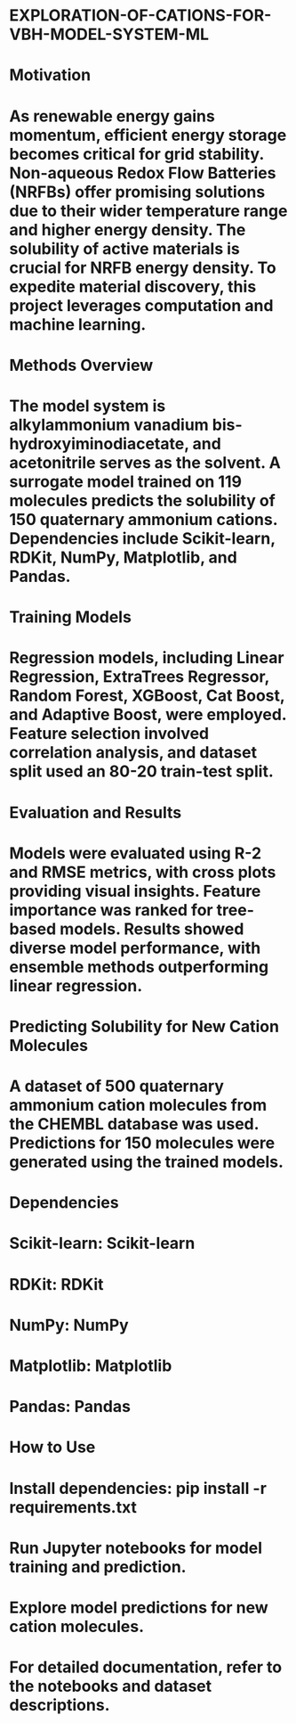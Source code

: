 # EXPLORATION-OF-CATIONS-FOR-VBH-MODEL-SYSTEM-ML
# Motivation
# As renewable energy gains momentum, efficient energy storage becomes critical for grid stability. Non-aqueous Redox Flow Batteries (NRFBs) offer promising solutions due to their wider temperature range and higher energy density. The solubility of active materials is crucial for NRFB energy density. To expedite material discovery, this project leverages computation and machine learning.

# Methods Overview
# The model system is alkylammonium vanadium bis-hydroxyiminodiacetate, and acetonitrile serves as the solvent. A surrogate model trained on 119 molecules predicts the solubility of 150 quaternary ammonium cations. Dependencies include Scikit-learn, RDKit, NumPy, Matplotlib, and Pandas.

# Training Models
# Regression models, including Linear Regression, ExtraTrees Regressor, Random Forest, XGBoost, Cat Boost, and Adaptive Boost, were employed. Feature selection involved correlation analysis, and dataset split used an 80-20 train-test split.

# Evaluation and Results
# Models were evaluated using R-2 and RMSE metrics, with cross plots providing visual insights. Feature importance was ranked for tree-based models. Results showed diverse model performance, with ensemble methods outperforming linear regression.

# Predicting Solubility for New Cation Molecules
# A dataset of 500 quaternary ammonium cation molecules from the CHEMBL database was used. Predictions for 150 molecules were generated using the trained models.

# Dependencies
# Scikit-learn: Scikit-learn
# RDKit: RDKit
# NumPy: NumPy
# Matplotlib: Matplotlib
# Pandas: Pandas
# How to Use
# Install dependencies: pip install -r requirements.txt
# Run Jupyter notebooks for model training and prediction.
# Explore model predictions for new cation molecules.
# For detailed documentation, refer to the notebooks and dataset descriptions.